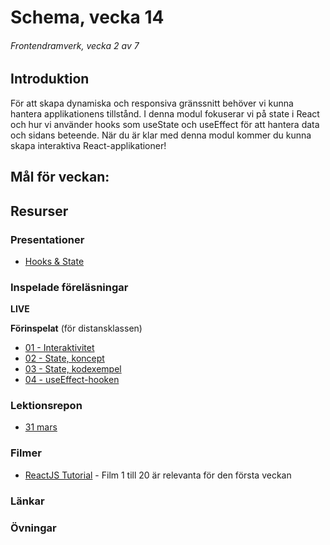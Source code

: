 # Schema, vecka 14
###### Frontendramverk, vecka 2 av 7

## Introduktion

För att skapa dynamiska och responsiva gränssnitt behöver vi kunna hantera applikationens tillstånd. 
I denna modul fokuserar vi på state i React och hur vi använder hooks som useState och useEffect för att hantera data och sidans beteende. 
När du är klar med denna modul kommer du kunna skapa interaktiva React-applikationer!

## Mål för veckan:


## Resurser

### Presentationer

* [Hooks & State](https://docs.google.com/presentation/d/1ptkIbiE5WDWGyEZOpUoGc4tfMZpRzNPQ/edit?usp=sharing&ouid=117251319654116712560&rtpof=true&sd=true)

### Inspelade föreläsningar

**LIVE**

**Förinspelat** (för distansklassen)

* [01 - Interaktivitet](https://vimeo.com/1039701605/38ee8ad5c5?share=copy)
* [02 - State, koncept](https://vimeo.com/1044577458/9ec7ac078c?share=copy)
* [03 - State, kodexempel](https://vimeo.com/1044577510/960e9f9ea6?share=copy)
* [04 - useEffect-hooken](https://vimeo.com/1044577640/b8ac585af2?share=copy)

### Lektionsrepon

* [31 mars](https://github.com/fu-react-fe24/week-14-lecture-31-mars)

### Filmer

* [ReactJS Tutorial](https://www.youtube.com/playlist?list=PLSsAz5wf2lkK_ekd0J__44KG6QoXetZza) - Film 1 till 20 är relevanta för den första veckan

### Länkar


### Övningar 







